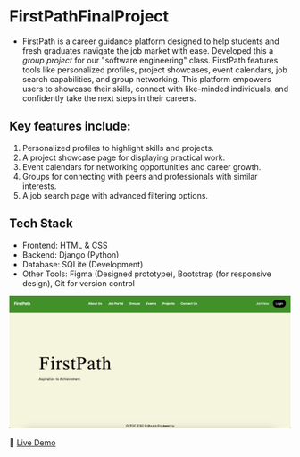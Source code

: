 # FirstPathFinalProject
- FirstPath is a career guidance platform designed to help students and fresh graduates navigate the job market with ease. Developed this a _group project_ for our "software engineering" class. FirstPath features tools like personalized profiles, project showcases, event calendars, job search capabilities, and group networking. This platform empowers users to showcase their skills, connect with like-minded individuals, and confidently take the next steps in their careers.

## Key features include:
1. Personalized profiles to highlight skills and projects.
2. A project showcase page for displaying practical work.
3. Event calendars for networking opportunities and career growth.
4. Groups for connecting with peers and professionals with similar interests.
5. A job search page with advanced filtering options.

## Tech Stack
- Frontend: HTML & CSS
- Backend: Django (Python)
- Database: SQLite (Development)
- Other Tools: Figma (Designed prototype), Bootstrap (for responsive design), Git for version control

![alt text](image.png)

🔗 [Live Demo](https://drive.google.com/file/d/1JTr6dkbqApFVqbU02rv6blMWkaG09MBK/view?usp=sharing)
